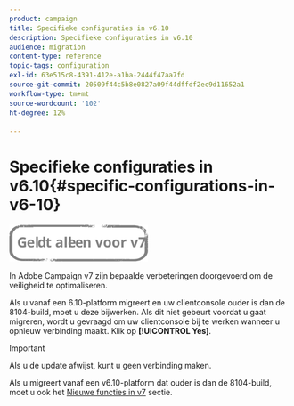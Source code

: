 ```yaml
---
product: campaign
title: Specifieke configuraties in v6.10
description: Specifieke configuraties in v6.10
audience: migration
content-type: reference
topic-tags: configuration
exl-id: 63e515c8-4391-412e-a1ba-2444f47aa7fd
source-git-commit: 20509f44c5b8e0827a09f44dffdf2ec9d11652a1
workflow-type: tm+mt
source-wordcount: '102'
ht-degree: 12%

---
```


# Specifieke configuraties in v6.10{#specific-configurations-in-v6-10}

![](../../assets/v7-only.svg)

In Adobe Campaign v7 zijn bepaalde verbeteringen doorgevoerd om de veiligheid te optimaliseren.

Als u vanaf een 6.10-platform migreert en uw clientconsole ouder is dan de 8104-build, moet u deze bijwerken. Als dit niet gebeurt voordat u gaat migreren, wordt u gevraagd om uw clientconsole bij te werken wanneer u opnieuw verbinding maakt. Klik op **[!UICONTROL Yes]**.

>[!IMPORTANT]
>
>Als u de update afwijst, kunt u geen verbinding maken.

Als u migreert vanaf een v6.10-platform dat ouder is dan de 8104-build, moet u ook het [Nieuwe functies in v7](../../migration/using/general-configurations.md#new-features-in-v7) sectie.
